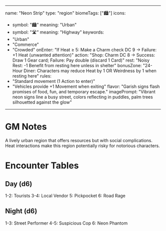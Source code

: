 
---
name: "Neon Strip"
type: "region"
biomeTags: ["🏙️"]
icons:
  - symbol: "🏙️"
    meaning: "Urban"
  - symbol: "🛣️"
    meaning: "Highway"
keywords:
  - "Urban"
  - "Commerce"
  - "Crowded"
onEnter: "If Heat ≥ 5: Make a Charm check DC 9 → Failure: +1 Heat (unwanted attention)"
action: "Shop: Charm DC 8 → Success: Draw 1 Gear card; Failure: Pay double (discard 1 Card)"
rest: "Noisy Rest: -1 Benefit from resting here unless in shelter"
bonusZone: "24-Hour Diner: Characters may reduce Heat by 1 OR Weirdness by 1 when resting here"
rules:
  - "Standard movement (1 Action to enter)"
  - "Vehicles provide +1 Movement when exiting"
flavor: "Garish signs flash promises of food, fun, and temporary escape."
imagePrompt: "Vibrant neon signs line a busy street, colors reflecting in puddles, palm trees silhouetted against the glow"
---

# GM Notes

A lively urban region that offers resources but with social complications. Heat interactions make this region potentially risky for notorious characters.

# Encounter Tables

## Day (d6)
1-2: Tourists
3-4: Local Vendor
5: Pickpocket
6: Road Rage

## Night (d6)
1-3: Street Performer
4-5: Suspicious Cop
6: Neon Phantom
